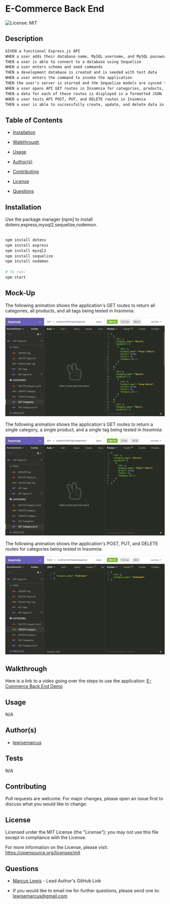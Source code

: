 #  E-Commerce Back End

  ![License: MIT ](https://img.shields.io/badge/License-MIT-informational)

  ## Description

  ```md
GIVEN a functional Express.js API
WHEN a user adds their database name, MySQL username, and MySQL password to an environment variable file
THEN a user is able to connect to a database using Sequelize
WHEN a user enters schema and seed commands
THEN a development database is created and is seeded with test data
WHEN a user enters the command to invoke the application
THEN the user's server is started and the Sequelize models are synced to the MySQL database
WHEN a user opens API GET routes in Insomnia for categories, products, or tags
THEN a data for each of these routes is displayed in a formatted JSON
WHEN a user tests API POST, PUT, and DELETE routes in Insomnia
THEN a user is able to successfully create, update, and delete data in their database
```


  ## Table of Contents

  - [Installation](#installation)

  - [Walkthrough](#walkthrough)

  - [Usage](#usage)

  - [Author(s)](#authors)

  - [Contributing](#contributing)

  - [License](#license)

  - [Questions](#questions)

  ## Installation

  Use the package manager [npm] to install dotenv,express,mysql2,sequelize,nodemon.
```bash

npm install dotenv
npm install express
npm install mysql2
npm install sequelize
npm install nodemon

# To run:
npm start

```

## Mock-Up

The following animation shows the application's GET routes to return all categories, all products, and all tags being tested in Insomnia:

![In Insomnia, the user tests “GET tags,” “GET Categories,” and “GET All Products.”.](./Assets/13-orm-homework-demo-01.gif)

The following animation shows the application's GET routes to return a single category, a single product, and a single tag being tested in Insomnia:

![In Insomnia, the user tests “GET tag by id,” “GET Category by ID,” and “GET One Product.”](./Assets/13-orm-homework-demo-02.gif)

The following animation shows the application's POST, PUT, and DELETE routes for categories being tested in Insomnia:

![In Insomnia, the user tests “DELETE Category by ID,” “CREATE Category,” and “UPDATE Category.”](./Assets/13-orm-homework-demo-03.gif)


  ## Walkthrough

  Here is a link to a video going over the steps to use the application: [E-Commerce Back End Demo](https://www.youtube.com/watch?v=VRJiK-kdDb4)

  ## Usage
  
N/A

  ## Author(s)

  - [lewisemarcus](https://github.com/lewisemarcus)


  
## Tests
  
N/A

  ## Contributing
 
  Pull requests are welcome. For major changes, please open an issue first to discuss what you would like to change.

  
## License

  Licensed under the MIT License (the "License"); you may not use this file except in compliance with the License.

  For more information on the License, please visit:  https://opensource.org/licenses/mit

  ## Questions
  
- [Marcus Lewis](https://github.com/lewisemarcus) - Lead Author's GitHub Link
  
- If you would like to email me for further questions, please send one to: <lewisemarcus@gmail.com>
